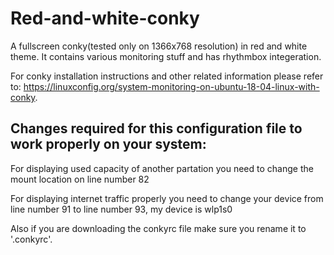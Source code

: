 # Red-and-white-conky
A fullscreen conky(tested only on 1366x768 resolution) in red and white theme. It contains various monitoring stuff and has rhythmbox integeration.

For conky installation instructions and other related information please refer to: https://linuxconfig.org/system-monitoring-on-ubuntu-18-04-linux-with-conky.

Changes required for this configuration file to work properly on your system:
-------------------------------------------------------------
For displaying used capacity of another partation you need to change the mount location on line number 82

For displaying internet traffic properly you need to change your device from line number 91 to line number 93, my device is wlp1s0

Also if you are downloading the conkyrc file make sure you rename it to '.conkyrc'.

